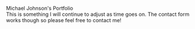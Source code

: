 Michael Johnson's Portfolio
<br>
This is something I will continue to adjust as time goes on. The contact form works though so please feel free to contact me!
